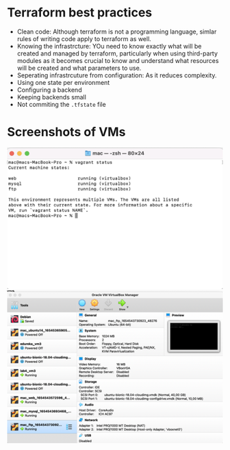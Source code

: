 # Terraform best practices

- Clean code: Although terraform is not a programming language, simlar rules of writing code apply to terraform as well.
- Knowing the infrastrcture: YOu need to know exactly what will be created and managed by terraform, particularly when using third-party modules as it becomes crucial to know and understand what resources will be created and what parameters to use.
- Seperating infrastrcuture from configuration: As it reduces complexity.
- Using one state per environment
- Configuring a backend
- Keeping backends small
- Not commiting the `.tfstate` file
# Screenshots of VMs

![vagrant status](./images/vagrant_status.png)
![screenshots from VirtualBox](./images/vms_from_virtualbox.png)